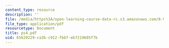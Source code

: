 ```yaml
---
content_type: resource
description: ''
file: /media/https%3A/open-learning-course-data-rc.s3.amazonaws.com/8-942-cosmology-fall-2001/65620229ca3bc912fbbfeb7219605f7b_ps4.pdf
file_type: application/pdf
resourcetype: Document
title: ps4.pdf
uid: 65620229-ca3b-c912-fbbf-eb7219605f7b
---
```

